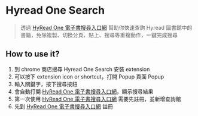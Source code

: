 # Hyread One Search

> 透過 [HyRead One 電子書搜尋入口網](https://one.ebook.hyread.com.tw/) 幫助你快速查詢 Hyread 圖書館中的書籍，免除複製、切換分頁、貼上、搜尋等重複動作，一鍵完成搜尋

## How to use it?
1. 到 chrome 商店搜尋 Hyread One Search 安裝 extension
2. 可以按下 extension icon or shortcut，打開 Popup 頁面
   Popup
3. 輸入關鍵字，按下搜尋按鈕
4. 會自動打開 [HyRead One 電子書搜尋入口網](https://one.ebook.hyread.com.tw/)，顯示搜尋結果
5. 第一次使用 [HyRead One 電子書搜尋入口網](https://one.ebook.hyread.com.tw/) 需要先註冊，並新增查詢館
6. 先到 [HyRead One 電子書搜尋入口網](https://one.ebook.hyread.com.tw/) 註冊
